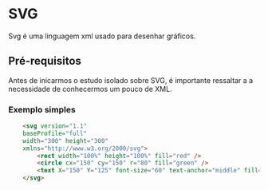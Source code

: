 # SVG
Svg é uma linguagem xml usado para desenhar gráficos.

## Pré-requisitos

Antes de inicarmos o estudo isolado sobre SVG, é importante ressaltar a a necessidade de conhecermos um pouco de XML.


### Exemplo simples

```html
    <svg version="1.1"
    baseProfile="full" 
    width="300" height="300"
    xmlns="http://www.w3.org/2000/svg">
        <rect width="100%" height="100%" fill="red" />
        <circle cx="150" cy="150" r="80" fill="green" />
        <text X="150" Y="125" font-size="60" text-anchor="middle" fill="white">SVG</text>
    </svg>
```

